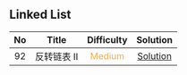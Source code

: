 ## Linked List

|  No   |    Title    |            Difficulty             |                     Solution                     |
| :---: | :---------: | :-------------------------------: | :----------------------------------------------: |
|  92   | 反转链表 II | <font color=#F0AD4E>Medium</font> | [Solution](reverse_linked_list_II/Solution.java) |
